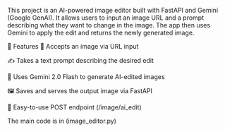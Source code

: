 This project is an AI-powered image editor built with FastAPI and Gemini (Google GenAI). It allows users to input an image URL and a prompt describing what they want to change in the image. The app then uses Gemini to apply the edit and returns the newly generated image.

🚀 Features
🔗 Accepts an image via URL input

✍️ Takes a text prompt describing the desired edit

🧠 Uses Gemini 2.0 Flash to generate AI-edited images

🖼️ Saves and serves the output image via FastAPI

🧾 Easy-to-use POST endpoint (/image/ai_edit)


The main code is in (image_editor.py)